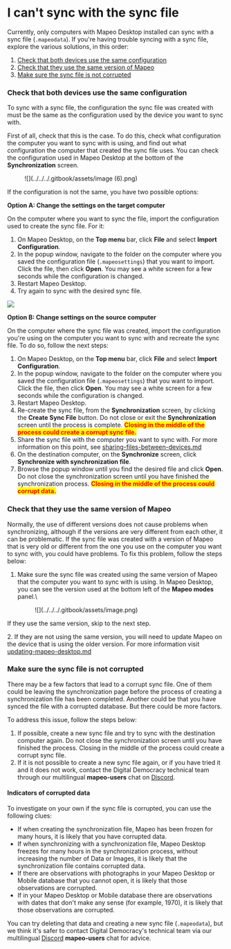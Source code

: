 # I can't sync with the sync file

Currently, only computers with <img src="../../../.gitbook/assets/Mapeo_Desktop.png" alt="" data-size="line" />Mapeo Desktop installed can sync with a sync file (`.mapeodata`). If you're having trouble syncing with a sync file, explore the various solutions, in this order:

1. [Check that both devices use the same configuration](i-cant-sync-with-the-sync-file.md#check-that-both-devices-use-the-same-configuration)
2. [Check that they use the same version of Mapeo ](i-cant-sync-with-the-sync-file.md#check-that-they-use-the-same-version-of-mapeo)
3. [Make sure the sync file is not corrupted](i-cant-sync-with-the-sync-file.md#make-sure-the-sync-file-is-not-corrupted)

### Check that both devices use the same configuration

To sync with a sync file, the configuration the sync file was created with must be the same as the configuration used by the device you want to sync with.&#x20;

First of all, check that this is the case. To do this, check what configuration the computer you want to sync with is using, and find out what configuration the computer that created the sync file uses. You can check the configuration used in Mapeo Desktop at the bottom of the **Synchronization** screen.

<figure>

![](../../../.gitbook/assets/image (6).png)<figcaption></figcaption></figure>

If the configuration is not the same, you have two possible options:&#x20;

**Option A: Change the settings on the target computer**&#x20;

On the computer where you want to sync the file, import the configuration used to create the sync file. For it:

1. On <img src="../../../.gitbook/assets/Mapeo_Desktop.png" alt="" data-size="line" />Mapeo Desktop, on the **Top menu** bar, click **File** and select **Import Configuration**.&#x20;
2. In the popup window, navigate to the folder on the computer where you saved the configuration file (`.mapeosettings`) that you want to import. Click the file, then click **Open**. You may see a white screen for a few seconds while the configuration is changed.&#x20;
3. Restart <img src="../../../.gitbook/assets/Mapeo_Desktop.png" alt="" data-size="line" />Mapeo Desktop.&#x20;
4. Try again to sync with the desired sync file.

![](https://lh6.googleusercontent.com/mIfll6BAJm8b6jCZ3gM5bmhv43GZAzsK07JAPAph1Qbqh\_DMBXtgXUXE4LZPp5zK9feUdth3X9AtdG83obxsHIRkNC6FvYNS-Gb4vHTNg6FDcjpEDchhIBTLpuKXFQ)

**Option B: Change settings on the source computer**

On the computer where the sync file was created, import the configuration you're using on the computer you want to sync with and recreate the sync file. To do so, follow the next steps:

1. On <img src="../../../.gitbook/assets/Mapeo_Desktop.png" alt="" data-size="line" />Mapeo Desktop, on the **Top menu** bar, click **File** and select **Import Configuration**.&#x20;
2. In the popup window, navigate to the folder on the computer where you saved the configuration file (`.mapeosettings`) that you want to import. Click the file, then click **Open**. You may see a white screen for a few seconds while the configuration is changed.&#x20;
3. Restart <img src="../../../.gitbook/assets/Mapeo_Desktop.png" alt="" data-size="line" />Mapeo Desktop.&#x20;
4. Re-create the sync file, from the **Synchronization** screen, by clicking the **Create Sync File** button. Do not close or exit the **Synchronization** screen until the process is complete. <mark style="color:red;">**Closing in the middle of the process could create a corrupt sync file.**</mark>
5. Share the sync file with the computer you want to sync with. For more information on this point, see [sharing-files-between-devices.md](../sharing-files-between-devices.md "mention")&#x20;
6. On the destination computer, on the **Synchronize** screen, click **Synchronize with synchronization file**.&#x20;
7. Browse the popup window until you find the desired file and click **Open**. Do not close the synchronization screen until you have finished the synchronization process. <mark style="color:red;">**Closing in the middle of the process could corrupt data.**</mark>

### Check that they use the same version of Mapeo&#x20;

Normally, the use of different versions does not cause problems when synchronizing, although if the versions are very different from each other, it can be problematic. If the sync file was created with a version of Mapeo that is very old or different from the one you use on the computer you want to sync with, you could have problems. To fix this problem, follow the steps below:&#x20;

1.  Make sure the sync file was created using the same version of Mapeo that the computer you want to sync with is using. In Mapeo Desktop, you can see the version used at the bottom left of the **Mapeo modes** panel.\


    <figure>![](../../../.gitbook/assets/image.png)<figcaption></figcaption></figure>

If they use the same version, skip to the next step.&#x20;

2\. If they are not using the same version, you will need to update Mapeo on the device that is using the older version. For more information visit [updating-mapeo-desktop.md](../../mapeo-desktop-installation-setup/updating-mapeo-desktop.md "mention")

### Make sure the sync file is not corrupted

There may be a few factors that lead to a corrupt sync file. One of them could be leaving the synchronization page before the process of creating a synchronization file has been completed. Another could be that you have synced the file with a corrupted database. But there could be more factors.&#x20;

To address this issue, follow the steps below:&#x20;

1. If possible, create a new sync file and try to sync with the destination computer again. Do not close the synchronization screen until you have finished the process. Closing in the middle of the process could create a corrupt sync file.&#x20;
2. If it is not possible to create a new sync file again, or if you have tried it and it does not work, contact the Digital Democracy technical team through our multilingual **mapeo-users** chat on [Discord](https://digital-democracy.us2.list-manage.com/track/click?u=e5898ac1e68db70ce0dfefa88\&id=af17ade556\&e=c6a0dac4c6).

#### Indicators of corrupted data

To investigate on your own if the sync file is corrupted, you can use the following clues:&#x20;

* If when creating the synchronization file, Mapeo has been frozen for many hours, it is likely that you have corrupted data.&#x20;
* If when synchronizing with a synchronization file, Mapeo Desktop freezes for many hours in the synchronization process, without increasing the number of Data or Images, it is likely that the synchronization file contains corrupted data.&#x20;
* If there are observations with photographs in your Mapeo Desktop or Mobile database that you cannot open, it is likely that those observations are corrupted.&#x20;
* If in your Mapeo Desktop or Mobile database there are observations with dates that don't make any sense (for example, 1970), it is likely that those observations are corrupted.&#x20;

You can try deleting that data and creating a new sync file (`.mapeodata`), but we think it's safer to contact Digital Democracy's technical team via our multilingual  [Discord](https://digital-democracy.us2.list-manage.com/track/click?u=e5898ac1e68db70ce0dfefa88\&id=af17ade556\&e=c6a0dac4c6) **mapeo-users** chat for advice.

